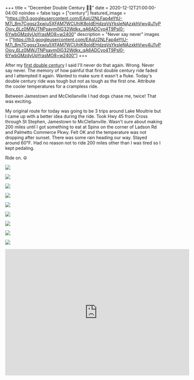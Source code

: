 +++
title =  "December Double Century 💯💯"
date = 2020-12-12T21:00:00-04:00
noindex = false
tags = ["century"]
featured_image = "https://lh3.googleusercontent.com/EAqU2NLFap4eYtU-M7i_8m7Cggsz3xwiu5XFAM7WCUhIK8oIdEHdzqVsYksIeNAzxkhVwv4iJ1yPOioy_6Lz0MWJTNPsavm0lG32Wdkx_gA6ADCyo4T9Psl0-6YwbGMzdyUpYrasMO8=w2400"
description = "Never say never"
images = ["https://lh3.googleusercontent.com/EAqU2NLFap4eYtU-M7i_8m7Cggsz3xwiu5XFAM7WCUhIK8oIdEHdzqVsYksIeNAzxkhVwv4iJ1yPOioy_6Lz0MWJTNPsavm0lG32Wdkx_gA6ADCyo4T9Psl0-6YwbGMzdyUpYrasMO8=w2400"]
+++

After my [first double century](/posts/20200621/) I said I'll never do that again. Wrong. Never say never. The memory of how painful that first double century ride faded and I attempted it again. Wanted to make sure it wasn't a fluke. Today's double century ride was tough but not as tough as the first one. Attribute the cooler temperatures for a crampless ride.

Between Jamestown and McClellanville I had dogs chase me, twice! That was exciting.

My original route for today was going to be 3 trips around Lake Moultrie but I came up with a better idea during the ride. Took Hwy 45 from Cross through St Stephen, Jamestown to McClellanville. Wasn't sure about making 200 miles until I got something to eat at Spinx on the corner of Ladson Rd and Palmetto Commerce Pkwy. Felt OK and the temperature was not  dropping after sunset. There was some rain heading our way. Stayed around 60℉. Had no reason not to ride 200 miles other than I was tired so I kept pedaling.

Ride on. ☮

<a href='https://lh3.googleusercontent.com/ySYfq1lFGxzavSt_rfPUqVE0EruiTj8iErF2f_7I0IwWQuYlbpIP2FIoXisY7nB8bf7h4CIAxjdBBClBHQDF2W4RZFHfTyGksrctja9R94k449oR4OIuQBjBMjYvNckTRhaWDMrcaSk=w2400'><img src='https://lh3.googleusercontent.com/ySYfq1lFGxzavSt_rfPUqVE0EruiTj8iErF2f_7I0IwWQuYlbpIP2FIoXisY7nB8bf7h4CIAxjdBBClBHQDF2W4RZFHfTyGksrctja9R94k449oR4OIuQBjBMjYvNckTRhaWDMrcaSk=w2400'></a>

<a href='https://lh3.googleusercontent.com/ZPYFHhl5f5FhA78gg5L4d3LkDlVvtChVQC1TVxxPz7xDV5Zl47FwVsq1mxuSOR076nJQQo65XEKist-4IoVaPg51kFBsmC4X3z3Cjj65vFRQrN9ghAYYqy0GNGWo79uKXWxj_RQ4SjQ=w2400'><img src='https://lh3.googleusercontent.com/ZPYFHhl5f5FhA78gg5L4d3LkDlVvtChVQC1TVxxPz7xDV5Zl47FwVsq1mxuSOR076nJQQo65XEKist-4IoVaPg51kFBsmC4X3z3Cjj65vFRQrN9ghAYYqy0GNGWo79uKXWxj_RQ4SjQ=w2400'></a>

<a href='https://lh3.googleusercontent.com/I48u8WJzqLLNikevbWTLk8vmRJFThmGpzBLmQUvPOxgnijVCmXNq7sSmrdqBzbojJvbrKcEAx4gkZ9UPc4cv6A1vlHOhYq9SgoLeHdK9QRlWLC6aanQG-dH0dS7maiYJJ_9OcNPMDJ4=w2400'><img src='https://lh3.googleusercontent.com/I48u8WJzqLLNikevbWTLk8vmRJFThmGpzBLmQUvPOxgnijVCmXNq7sSmrdqBzbojJvbrKcEAx4gkZ9UPc4cv6A1vlHOhYq9SgoLeHdK9QRlWLC6aanQG-dH0dS7maiYJJ_9OcNPMDJ4=w2400'></a>

<a href='https://lh3.googleusercontent.com/ed-dfqBlKFgQYMklPRgaXhxVhUDkLMC925A2TnAgBK39KkEyLmLlpqSv3S27UtV21Oi_ZfiLNdD2koqavY6RPBXKuOq4GiQGrAIcODetYUU9kHm3PlZpSfEZOM27C42Af-SbDmzYAeU=w2400'><img src='https://lh3.googleusercontent.com/ed-dfqBlKFgQYMklPRgaXhxVhUDkLMC925A2TnAgBK39KkEyLmLlpqSv3S27UtV21Oi_ZfiLNdD2koqavY6RPBXKuOq4GiQGrAIcODetYUU9kHm3PlZpSfEZOM27C42Af-SbDmzYAeU=w2400'></a>

<a href='https://lh3.googleusercontent.com/oyTd62sf4y3kkSkmJsQ1yZvioH7ABr4W58kTyAgODbgIg4q6kYA7Aa9svRZcY17WTA9lg8T28C-I8Q5l2DttA8xy-PLrDml11Oz1gzV-CBOHow1OJTK8a4oBef0QCLQBYiWDw-s4fd8=w2400'><img src='https://lh3.googleusercontent.com/oyTd62sf4y3kkSkmJsQ1yZvioH7ABr4W58kTyAgODbgIg4q6kYA7Aa9svRZcY17WTA9lg8T28C-I8Q5l2DttA8xy-PLrDml11Oz1gzV-CBOHow1OJTK8a4oBef0QCLQBYiWDw-s4fd8=w2400'></a>

<a href='https://lh3.googleusercontent.com/iRjA61BTl2ajHQyGj5wSQK7_XAdLMTGTHZRFZ3apYrvabUwwNsQW-y4ahPfxTgA9MS8h7QLZ4G7Po0mmZ2j9raLD15KNoOkNVSt_GbFZNm0qEM2M8zfWlvFYFV6__D_ePFSjM7GssEY=w2400'><img src='https://lh3.googleusercontent.com/iRjA61BTl2ajHQyGj5wSQK7_XAdLMTGTHZRFZ3apYrvabUwwNsQW-y4ahPfxTgA9MS8h7QLZ4G7Po0mmZ2j9raLD15KNoOkNVSt_GbFZNm0qEM2M8zfWlvFYFV6__D_ePFSjM7GssEY=w2400'></a>

<a href='https://lh3.googleusercontent.com/XTyC1efCWoScEPJHggLkh-Thq3nMm06kWfelm3GSvV3HY5lwVcf_GE6TCXD_ELNZmcDiZcLLaCgoV_yVPjTopFdDjmt1-2aiixXMmvpGGLH6aRmyt905HUExZgzg2ZsV25sOMLiRIsU=w2400'><img src='https://lh3.googleusercontent.com/XTyC1efCWoScEPJHggLkh-Thq3nMm06kWfelm3GSvV3HY5lwVcf_GE6TCXD_ELNZmcDiZcLLaCgoV_yVPjTopFdDjmt1-2aiixXMmvpGGLH6aRmyt905HUExZgzg2ZsV25sOMLiRIsU=w2400'></a>

<a href='https://lh3.googleusercontent.com/QlYrpRsuLQoZpxJLPEY9w3Q3VbxJ19ssXTCStMtTfVId1-XxG6aQPFxOsB4uFy30JFFDjPmrRMGkgSCWHdqDrL3P4FQK6idIbT1UmRnD91LPKy_Y0GeldNxbiMC39QSWaQJZYKHoocQ=w2400'><img src='https://lh3.googleusercontent.com/QlYrpRsuLQoZpxJLPEY9w3Q3VbxJ19ssXTCStMtTfVId1-XxG6aQPFxOsB4uFy30JFFDjPmrRMGkgSCWHdqDrL3P4FQK6idIbT1UmRnD91LPKy_Y0GeldNxbiMC39QSWaQJZYKHoocQ=w2400'></a>

<a href='https://lh3.googleusercontent.com/EAqU2NLFap4eYtU-M7i_8m7Cggsz3xwiu5XFAM7WCUhIK8oIdEHdzqVsYksIeNAzxkhVwv4iJ1yPOioy_6Lz0MWJTNPsavm0lG32Wdkx_gA6ADCyo4T9Psl0-6YwbGMzdyUpYrasMO8=w2400'><img src='https://lh3.googleusercontent.com/EAqU2NLFap4eYtU-M7i_8m7Cggsz3xwiu5XFAM7WCUhIK8oIdEHdzqVsYksIeNAzxkhVwv4iJ1yPOioy_6Lz0MWJTNPsavm0lG32Wdkx_gA6ADCyo4T9Psl0-6YwbGMzdyUpYrasMO8=w2400'></a>


<iframe height='405' width='590' frameborder='0' allowtransparency='true' scrolling='no' src='https://www.strava.com/activities/4464881922/embed/d702eda7b88ff9827d7c4ef36508aea017654b03'></iframe>
